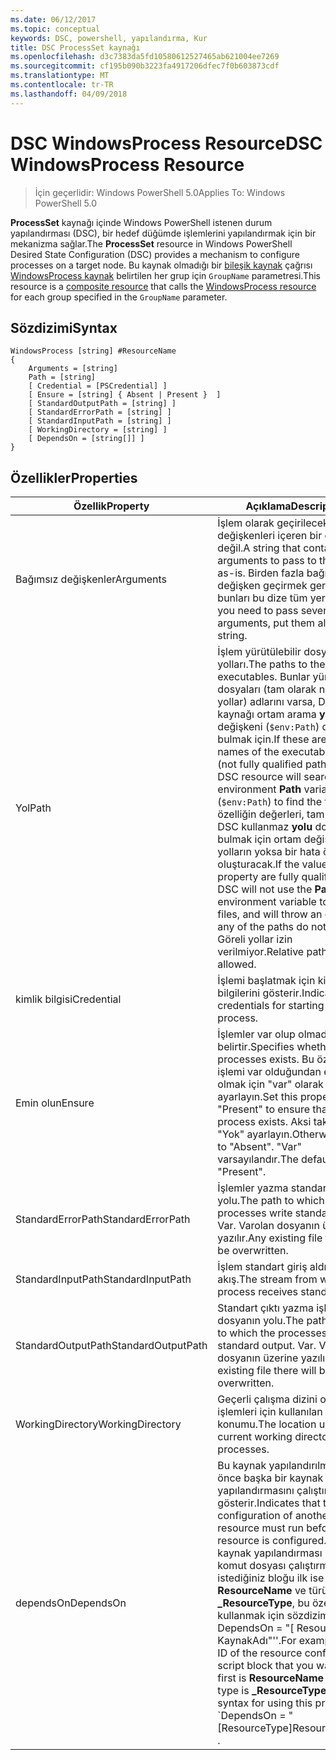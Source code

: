 ```yaml
---
ms.date: 06/12/2017
ms.topic: conceptual
keywords: DSC, powershell, yapılandırma, Kur
title: DSC ProcessSet kaynağı
ms.openlocfilehash: d3c7383da5fd10580612527465ab621004ee7269
ms.sourcegitcommit: cf195b090b3223fa4917206dfec7f0b603873cdf
ms.translationtype: MT
ms.contentlocale: tr-TR
ms.lasthandoff: 04/09/2018
---
```

# <a name="dsc-windowsprocess-resource"></a><span data-ttu-id="21260-103">DSC WindowsProcess Resource</span><span class="sxs-lookup"><span data-stu-id="21260-103">DSC WindowsProcess Resource</span></span>

> <span data-ttu-id="21260-104">İçin geçerlidir: Windows PowerShell 5.0</span><span class="sxs-lookup"><span data-stu-id="21260-104">Applies To: Windows PowerShell 5.0</span></span>

<span data-ttu-id="21260-105">**ProcessSet** kaynağı içinde Windows PowerShell istenen durum yapılandırması (DSC), bir hedef düğümde işlemlerini yapılandırmak için bir mekanizma sağlar.</span><span class="sxs-lookup"><span data-stu-id="21260-105">The **ProcessSet** resource in Windows PowerShell Desired State Configuration (DSC) provides a mechanism to configure processes on a target node.</span></span> <span data-ttu-id="21260-106">Bu kaynak olmadığı bir [bileşik kaynak](authoringResourceComposite.md) çağrısı [WindowsProcess kaynak](windowsProcessResource.md) belirtilen her grup için `GroupName` parametresi.</span><span class="sxs-lookup"><span data-stu-id="21260-106">This resource is a [composite resource](authoringResourceComposite.md) that calls the [WindowsProcess resource](windowsProcessResource.md) for each group specified in the `GroupName` parameter.</span></span>

## <a name="syntax"></a><span data-ttu-id="21260-107">Sözdizimi</span><span class="sxs-lookup"><span data-stu-id="21260-107">Syntax</span></span>

```
WindowsProcess [string] #ResourceName
{
    Arguments = [string]
    Path = [string]
    [ Credential = [PSCredential] ]
    [ Ensure = [string] { Absent | Present }  ]
    [ StandardOutputPath = [string] ]
    [ StandardErrorPath = [string] ]
    [ StandardInputPath = [string] ]
    [ WorkingDirectory = [string] ]
    [ DependsOn = [string[]] ]
}
```

## <a name="properties"></a><span data-ttu-id="21260-108">Özellikler</span><span class="sxs-lookup"><span data-stu-id="21260-108">Properties</span></span>
|  <span data-ttu-id="21260-109">Özellik</span><span class="sxs-lookup"><span data-stu-id="21260-109">Property</span></span>  |  <span data-ttu-id="21260-110">Açıklama</span><span class="sxs-lookup"><span data-stu-id="21260-110">Description</span></span>   |
|---|---|
| <span data-ttu-id="21260-111">Bağımsız değişkenler</span><span class="sxs-lookup"><span data-stu-id="21260-111">Arguments</span></span>| <span data-ttu-id="21260-112">İşlem olarak geçirilecek bağımsız değişkenleri içeren bir dize-değil.</span><span class="sxs-lookup"><span data-stu-id="21260-112">A string that contains arguments to pass to the process as-is.</span></span> <span data-ttu-id="21260-113">Birden fazla bağımsız değişken geçirmek gerekiyorsa, bunları bu dize tüm yerleştirin.</span><span class="sxs-lookup"><span data-stu-id="21260-113">If you need to pass several arguments, put them all in this string.</span></span>|
| <span data-ttu-id="21260-114">Yol</span><span class="sxs-lookup"><span data-stu-id="21260-114">Path</span></span>| <span data-ttu-id="21260-115">İşlem yürütülebilir dosya yolları.</span><span class="sxs-lookup"><span data-stu-id="21260-115">The paths to the process executables.</span></span> <span data-ttu-id="21260-116">Bunlar yürütülebilir dosyaları (tam olarak nitelenmiş yollar) adlarını varsa, DSC kaynağı ortam arama **yolu** değişkeni (`$env:Path`) dosyaları bulmak için.</span><span class="sxs-lookup"><span data-stu-id="21260-116">If these are the names of the executable files (not fully qualified paths), the DSC resource will search the environment **Path** variable (`$env:Path`) to find the files.</span></span> <span data-ttu-id="21260-117">Bu özelliğin değerleri, tam yol varsa, DSC kullanmaz **yolu** dosyaları bulmak için ortam değişkeni ve yolların yoksa bir hata özel durum oluşturacak.</span><span class="sxs-lookup"><span data-stu-id="21260-117">If the values of this property are fully qualified paths, DSC will not use the **Path** environment variable to find the files, and will throw an error if any of the paths do not exist.</span></span> <span data-ttu-id="21260-118">Göreli yollar izin verilmiyor.</span><span class="sxs-lookup"><span data-stu-id="21260-118">Relative paths are not allowed.</span></span>|
| <span data-ttu-id="21260-119">kimlik bilgisi</span><span class="sxs-lookup"><span data-stu-id="21260-119">Credential</span></span>| <span data-ttu-id="21260-120">İşlemi başlatmak için kimlik bilgilerini gösterir.</span><span class="sxs-lookup"><span data-stu-id="21260-120">Indicates the credentials for starting the process.</span></span>|
| <span data-ttu-id="21260-121">Emin olun</span><span class="sxs-lookup"><span data-stu-id="21260-121">Ensure</span></span>| <span data-ttu-id="21260-122">İşlemler var olup olmadığını belirtir.</span><span class="sxs-lookup"><span data-stu-id="21260-122">Specifies whether the processes exists.</span></span> <span data-ttu-id="21260-123">Bu özelliği işlemi var olduğundan emin olmak için "var" olarak ayarlayın.</span><span class="sxs-lookup"><span data-stu-id="21260-123">Set this property to "Present" to ensure that the process exists.</span></span> <span data-ttu-id="21260-124">Aksi takdirde, "Yok" ayarlayın.</span><span class="sxs-lookup"><span data-stu-id="21260-124">Otherwise, set it to "Absent".</span></span> <span data-ttu-id="21260-125">"Var" varsayılandır.</span><span class="sxs-lookup"><span data-stu-id="21260-125">The default is "Present".</span></span>|
| <span data-ttu-id="21260-126">StandardErrorPath</span><span class="sxs-lookup"><span data-stu-id="21260-126">StandardErrorPath</span></span>| <span data-ttu-id="21260-127">İşlemler yazma standart hatası yolu.</span><span class="sxs-lookup"><span data-stu-id="21260-127">The path to which the processes write standard error.</span></span> <span data-ttu-id="21260-128">Var. Varolan dosyanın üzerine yazılır.</span><span class="sxs-lookup"><span data-stu-id="21260-128">Any existing file there will be overwritten.</span></span>|
| <span data-ttu-id="21260-129">StandardInputPath</span><span class="sxs-lookup"><span data-stu-id="21260-129">StandardInputPath</span></span>| <span data-ttu-id="21260-130">İşlem standart giriş aldığı akış.</span><span class="sxs-lookup"><span data-stu-id="21260-130">The stream from which the process receives standard input.</span></span>|
| <span data-ttu-id="21260-131">StandardOutputPath</span><span class="sxs-lookup"><span data-stu-id="21260-131">StandardOutputPath</span></span>| <span data-ttu-id="21260-132">Standart çıktı yazma işlemleri için dosyanın yolu.</span><span class="sxs-lookup"><span data-stu-id="21260-132">The path of the file to which the processes write standard output.</span></span> <span data-ttu-id="21260-133">Var. Varolan dosyanın üzerine yazılır.</span><span class="sxs-lookup"><span data-stu-id="21260-133">Any existing file there will be overwritten.</span></span>|
| <span data-ttu-id="21260-134">WorkingDirectory</span><span class="sxs-lookup"><span data-stu-id="21260-134">WorkingDirectory</span></span>| <span data-ttu-id="21260-135">Geçerli çalışma dizini olarak işlemleri için kullanılan konumu.</span><span class="sxs-lookup"><span data-stu-id="21260-135">The location used as the current working directory for the processes.</span></span>|
| <span data-ttu-id="21260-136">dependsOn</span><span class="sxs-lookup"><span data-stu-id="21260-136">DependsOn</span></span> | <span data-ttu-id="21260-137">Bu kaynak yapılandırılmadan önce başka bir kaynak yapılandırmasını çalıştırmalısınız gösterir.</span><span class="sxs-lookup"><span data-stu-id="21260-137">Indicates that the configuration of another resource must run before this resource is configured.</span></span> <span data-ttu-id="21260-138">Örneğin, kaynak yapılandırması Kimliğini komut dosyası çalıştırmak istediğiniz bloğu ilk ise **ResourceName** ve türünü **_ResourceType**, bu özelliği kullanmak için sözdizimi ' DependsOn = "[ ResourceType] KaynakAdı"''.</span><span class="sxs-lookup"><span data-stu-id="21260-138">For example, if the ID of the resource configuration script block that you want to run first is **ResourceName** and its type is **_ResourceType**, the syntax for using this property is \`DependsOn = "[ResourceType]ResourceName"\`\` .</span></span>|